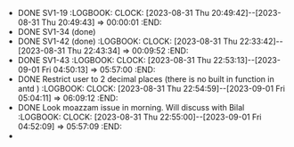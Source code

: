 - DONE SV1-19
  :LOGBOOK:
  CLOCK: [2023-08-31 Thu 20:49:42]--[2023-08-31 Thu 20:49:43] =>  00:00:01
  :END:
- DONE SV1-34 (done)
- DONE SV1-42 (done)
  :LOGBOOK:
  CLOCK: [2023-08-31 Thu 22:33:42]--[2023-08-31 Thu 22:43:34] =>  00:09:52
  :END:
- DONE SV1-43
  :LOGBOOK:
  CLOCK: [2023-08-31 Thu 22:53:13]--[2023-09-01 Fri 04:50:13] =>  05:57:00
  :END:
- DONE Restrict user to 2 decimal places (there is no built in function in antd )
  :LOGBOOK:
  CLOCK: [2023-08-31 Thu 22:54:59]--[2023-09-01 Fri 05:04:11] =>  06:09:12
  :END:
- DONE Look moazzam issue in morning. Will discuss with Bilal
  :LOGBOOK:
  CLOCK: [2023-08-31 Thu 22:55:00]--[2023-09-01 Fri 04:52:09] =>  05:57:09
  :END:
-